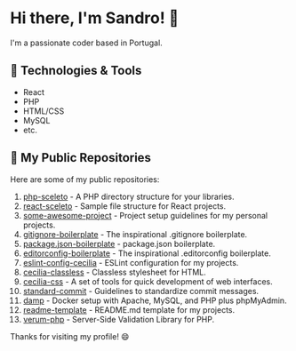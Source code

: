 # Hi there, I'm Sandro! 👋

I'm a passionate coder based in Portugal.

## 🔧 Technologies & Tools

- React
- PHP
- HTML/CSS
- MySQL
- etc.

## 📂 My Public Repositories

Here are some of my public repositories:

1. [php-sceleto](https://github.com/SandroMiguel/php-sceleto) - A PHP directory structure for your libraries.
2. [react-sceleto](https://github.com/SandroMiguel/react-sceleto) - Sample file structure for React projects.
3. [some-awesome-project](https://github.com/SandroMiguel/some-awesome-project) - Project setup guidelines for my personal projects.
4. [gitignore-boilerplate](https://github.com/SandroMiguel/gitignore-boilerplate) - The inspirational .gitignore boilerplate.
5. [package.json-boilerplate](https://github.com/SandroMiguel/package.json-boilerplate) - package.json boilerplate.
6. [editorconfig-boilerplate](https://github.com/SandroMiguel/editorconfig-boilerplate) - The inspirational .editorconfig boilerplate.
7. [eslint-config-cecilia](https://github.com/SandroMiguel/eslint-config-cecilia) - ESLint configuration for my projects.
8. [cecilia-classless](https://github.com/SandroMiguel/cecilia-classless) - Classless stylesheet for HTML.
9. [cecilia-css](https://github.com/SandroMiguel/cecilia-css) - A set of tools for quick development of web interfaces.
10. [standard-commit](https://github.com/SandroMiguel/standard-commit) - Guidelines to standardize commit messages.
11. [damp](https://github.com/SandroMiguel/damp) - Docker setup with Apache, MySQL, and PHP plus phpMyAdmin.
12. [readme-template](https://github.com/SandroMiguel/readme-template) - README.md template for my projects.
13. [verum-php](https://github.com/SandroMiguel/verum-php) - Server-Side Validation Library for PHP.


Thanks for visiting my profile! 😄

<!--
**SandroMiguel/SandroMiguel** is a ✨ _special_ ✨ repository because its `README.md` (this file) appears on your GitHub profile.

Here are some ideas to get you started:

- 🔭 I’m currently working on ...
- 🌱 I’m currently learning ...
- 👯 I’m looking to collaborate on ...
- 🤔 I’m looking for help with ...
- 💬 Ask me about ...
- 📫 How to reach me: ...
- 😄 Pronouns: ...
- ⚡ Fun fact: ...
-->
